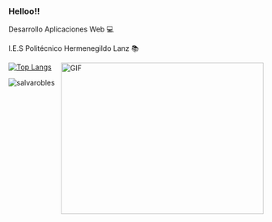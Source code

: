 ### Helloo!!

Desarrollo Aplicaciones Web 💻

I.E.S Politécnico Hermenegildo Lanz 📚  

<img align="right" alt="GIF" src="https://github.com/abhisheknaiidu/abhisheknaiidu/blob/master/code.gif?raw=true" width="400" height="300" />


[![Top Langs](https://github-readme-stats.vercel.app/api/top-langs/?username=Salvarobles)](https://github.com/Salvarobles/github-readme-stats)


<p align="left"> <img src="https://github-readme-stats.vercel.app/api?username=Salvarobles&show_icons=true&theme=jolly" alt="salvarobles" />
